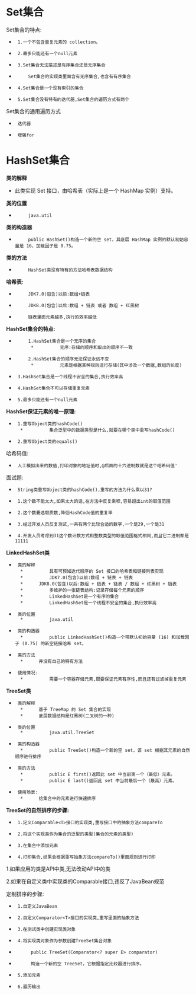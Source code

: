 # Set集合

Set集合的特点:
 *      1.一个不包含重复元素的 collection。
 *      2.最多只能还有一个null元素
 *      3.Set集合无法描述是有序集合还是无序集合
 *          Set集合的实现类里面含有无序集合,也含有有序集合
 *      4.Set集合是一个没有索引的集合
 *      5.Set集合没有特有的迭代器,Set集合的遍历方式有两个

Set集合的通用遍历方式
 *      迭代器
 *      增强for

# HashSet集合

**类的解释**

* 此类实现 Set 接口，由哈希表（实际上是一个 HashMap 实例）支持。 

**类的位置**

 *          java.util

**类的构造器**

 *          public HashSet()构造一个新的空 set，其底层 HashMap 实例的默认初始容量是 16，加载因子是 0.75。

**类的方法**

 *          HashSet类没有特有的方法哈希表数据结构

  **哈希表:**

 *          JDK7.0(包含)以前:数组+链表
 *          JDK8.0(包含)以后:数组 + 链表 或者 数组 + 红黑树

 *          链表里面元素越多,执行的效率越低

**HashSet集合的特点:**

 *          1.HashSet集合是一个无序的集合
             *          无序:存储的顺序和取出的顺序不一致
 *          2.HashSet集合的顺序无法保证永远不变
             *          元素是根据某种规则进行存储(其中涉及一个数据,数组的长度)
 *      3.HashSet集合是一个线程不安全的集合,执行效率高
 *      4.HashSet集合不可以存储重复元素
 *      5.最多只能还有一个null元素

**HashSet保证元素的唯一原理:**

 *      1.重写Object类的hashCode()
         *          集合泛型中的数据类型是什么,就要在哪个类中重写hashCode()
 *      2.重写Object类的equals()

哈希码值:

 *      人工模拟出来的数值,打印对象的地址值时,@后面的十六进制数就是这个哈希码值'

面试题:

 *      String类重写Object类的hashCode(),重写的方法为什么乘以31?
 *      1.这个数不能太大,如果太大的话,在方法中反复乘积,容易超出int的取值范围
 *      2.这个数要选取质数,降低HashCode值的重复率
 *      3.经过开发人员反复测试,一共有两个比较合适的数字,一个是29,一个是31
 *      4.开发人员考虑到31这个数计数方式和整数类型的取值范围格式相同,而且它二进制都是11111

**LinkedHashSet类**

 *      类的解释
         *          具有可预知迭代顺序的 Set 接口的哈希表和链接列表实现
         *          JDK7.0(包含)以前:数组 + 链表 + 链表
         *      JDK8.0(包含)以后:数组 + 链表 + 链表 / 数组 + 红黑树 + 链表
         *          多维护的一张链表结构:记录存储每个元素的顺序
         *          LinkedHashSet是一个有序的集合
         *          LinkedHashSet是一个线程不安全的集合,执行效率高
 *      类的位置
         *          java.util
 *      类的构造器
         *          public LinkedHashSet()构造一个带默认初始容量 (16) 和加载因子 (0.75) 的新空链接哈希 set。
 *      类的方法
         *      并没有自己的特有方法
 *      使用情况:
         *          需要一个容器存储元素,既要保证元素有序性,而且还有过滤掉重复元素

**TreeSet类**

 *      类的解释
         *      基于 TreeMap 的 Set 集合的实现
         *      底层数据结构是红黑树(二叉树的一种)
 *      类的位置
         *          java.util.TreeSet
 *      类的构造器
         *          public TreeSet()构造一个新的空 set，该 set 根据其元素的自然顺序进行排序
 *      类的方法
         *          public E first()返回此 set 中当前第一个（最低）元素。
         *          public E last()返回此 set 中当前最后一个（最高）元素。
 *      使用场景:
         *      给集合中的元素进行快速排序

**TreeSet的自然排序的步骤:**

 *      1.定义Comparable<T>接口的实现类,重写接口中的抽象方法compareTo
 *      2.将这个实现类作为集合的泛型的类型(集合的元素的类型)
 *      3.在集合中添加元素
 *      4.打印集合,结果会根据重写抽象方法compareTo()里面规则进行打印



1.如果应用的类是API中类,无法改动API中的类

2.如果在自定义类中实现类的Comparable<T>接口,违反了JavaBean规范

定制排序的步骤:

 *      1.自定义JavaBean
 *      2.自定义Comparator<T>接口的实现类,重写里面的抽象方法
 *      3.在测试类中创建实现类对象
 *      4.将实现类对象作为参数创建TreeSet集合对象
 *           public TreeSet(Comparator<? super E> comparator)
 *           构造一个新的空 TreeSet，它根据指定比较器进行排序。
 *      5.添加元素
 *      6.遍历输出